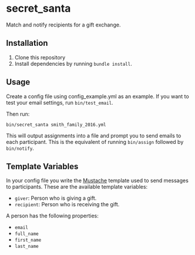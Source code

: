# secret_santa
Match and notify recipients for a gift exchange.

## Installation
1. Clone this repository
2. Install dependencies by running `bundle install`.

## Usage

Create a config file using config_example.yml as an example. If you want to test your email settings, run `bin/test_email`.

Then run:

```
bin/secret_santa smith_family_2016.yml
```

This will output assignments into a file and prompt you to send emails to each participant. This is the equivalent of running `bin/assign` followed by `bin/notify`.

## Template Variables
In your config file you write the [Mustache](https://mustache.github.io/) template used to send messages to participants. These are the available template variables:

- `giver`: Person who is giving a gift.
- `recipient`: Person who is receiving the gift.

A person has the following properties:

- `email`
- `full_name`
- `first_name`
- `last_name`

